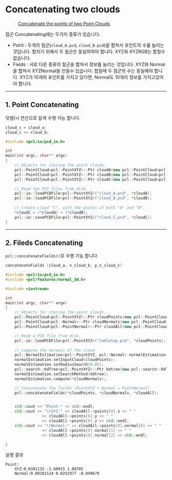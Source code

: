 # Concatenating two clouds

> [Concatenate the points of two Point Clouds](http://pointclouds.org/documentation/tutorials/concatenate_clouds.php)

점군 Concatenating에는 두가지 종류가 있습니다. 
- Point : 두개의 점군(`cloud_A.pcd`, `cloud_B.pcd`)을 합쳐서 포인트의 수를 늘리는 것입니다. 합치기 위해서 두 점군은 동일하여야 합니다. XYZ와 XYZRGB는 합칠수 없습니다. 
- Fields : 서로 다른 종류의 점군을 합쳐서 정보를 늘리는 것입니다. XYZ와 Normal을 합쳐서 XYZNormal을 만들수 있습니다. 합칠때 두 점군의 수는 동일해야 합니다. XYZ가 10개의 포인트를 가지고 있다면, Normal도 10개의 정보를 가지고있어야 합니다. 


---

## 1. Point Concatenating

덧셈(`+`) 연산으로 쉽게 수행 가능 합니다. 

```cpp
cloud_c = cloud_a;
cloud_c += cloud_b;
```

```cpp 
#include <pcl/io/pcd_io.h>

int
main(int argc, char** argv)
{
	// Objects for storing the point clouds.
	pcl::PointCloud<pcl::PointXYZ>::Ptr cloudA(new pcl::PointCloud<pcl::PointXYZ>);
	pcl::PointCloud<pcl::PointXYZ>::Ptr cloudB(new pcl::PointCloud<pcl::PointXYZ>);
	pcl::PointCloud<pcl::PointXYZ>::Ptr cloudC(new pcl::PointCloud<pcl::PointXYZ>);

	// Read two PCD files from disk.
	pcl::io::loadPCDFile<pcl::PointXYZ>("cloud_A.pcd", *cloudA);
	pcl::io::loadPCDFile<pcl::PointXYZ>("cloud_B.pcd", *cloudB);
	
	// Create cloud "C", with the points of both "A" and "B".
	*cloudC = (*cloudA) + (*cloudB);
	pcl::io::savePCDFile<pcl::PointXYZ>("cloud_C.pcd", *cloudC); 
}
```

---

## 2. Fileds Concatenating

`pcl::concatenateFields()`로 수행 가능 합니다. 

```cpp
concatenateFields (cloud_a, n_cloud_b, p_n_cloud_c)
```

```cpp
#include <pcl/io/pcd_io.h>
#include <pcl/features/normal_3d.h>

#include <iostream>

int
main(int argc, char** argv)
{
	// Objects for storing the point clouds.
	pcl::PointCloud<pcl::PointXYZ>::Ptr cloudPoints(new pcl::PointCloud<pcl::PointXYZ>);
	pcl::PointCloud<pcl::Normal>::Ptr cloudNormals(new pcl::PointCloud<pcl::Normal>);
	pcl::PointCloud<pcl::PointNormal>::Ptr cloudAll(new pcl::PointCloud<pcl::PointNormal>);

	// Read a PCD file from disk.
	pcl::io::loadPCDFile<pcl::PointXYZ>("tabletop.pcd", *cloudPoints);
	
	// Compute the normals of the cloud 
	pcl::NormalEstimation<pcl::PointXYZ, pcl::Normal> normalEstimation;
	normalEstimation.setInputCloud(cloudPoints);
	normalEstimation.setRadiusSearch(0.05);
	pcl::search::KdTree<pcl::PointXYZ>::Ptr kdtree(new pcl::search::KdTree<pcl::PointXYZ>);
	normalEstimation.setSearchMethod(kdtree);
	normalEstimation.compute(*cloudNormals);

	// Concatenate the fields (PointXYZ + Normal = PointNormal).
	pcl::concatenateFields(*cloudPoints, *cloudNormals, *cloudAll);


	std::cout << "Point:" << std::endl;
	std::cout << "\tXYZ:" << cloudAll->points[0].x << " "
				<< cloudAll->points[0].y << " "
				<< cloudAll->points[0].z << std::endl;
	std::cout << "\tNormal:" << cloudAll->points[0].normal[0] << " "
				<< cloudAll->points[0].normal[1] << " "
				<< cloudAll->points[0].normal[2] << std::endl;

}
```


실행 결과 
```
Point:
	XYZ:0.0381132 -1.60915 1.08705
	Normal:0.00102124 0.0252977 -0.999679
```

